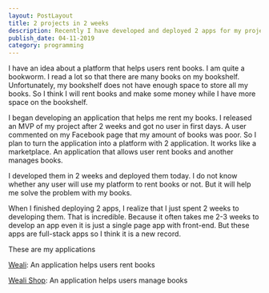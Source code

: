 ```yaml
---
layout: PostLayout
title: 2 projects in 2 weeks
description: Recently I have developed and deployed 2 apps for my project in 2 weeks.
publish_date: 04-11-2019
category: programming
---
```

I have an idea about a platform that helps users rent books. I am quite a
 bookworm. I read a lot so that there are many books on my bookshelf.
 Unfortunately, my bookshelf does not have enough space to store all my books.
 So I think I will rent books and make some money while I have more space on
 the bookshelf.

I began developing an application that helps me rent my books. I released an
 MVP of my project after 2 weeks and got no user in first days. A user
 commented on my Facebook page that my amount of books was poor. So I plan to
 turn the application into a platform with 2 application. It works like a
 marketplace. An application that allows user rent books and another manages
 books. 

I developed them in 2 weeks and deployed them today. I do not know whether any
 user will use my platform to rent books or not. But it will help me solve the
 problem with my books.


When I finished deploying 2 apps, I realize that I just spent 2 weeks to
developing them. That is incredible. Because it often takes me 2-3 weeks to
 develop an app even it is just a single page app with front-end. But these
 apps are full-stack apps so I think it is a new record.

These are my applications


[Weali](https://weali.netlify.com/): An application helps users rent books


[Weali Shop](https://weali-shop.netlify.com/): An application helps users
 manage books

